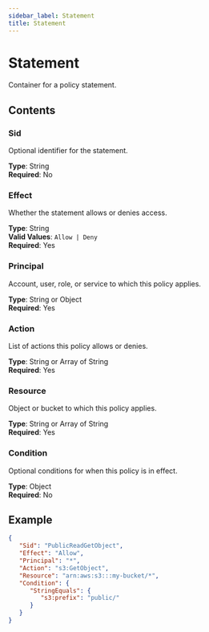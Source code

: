 ```yaml
---
sidebar_label: Statement
title: Statement
---
```


# Statement

Container for a policy statement.

## Contents

### Sid

Optional identifier for the statement.

**Type**: String  
**Required**: No

### Effect

Whether the statement allows or denies access.

**Type**: String  
**Valid Values**: `Allow | Deny`  
**Required**: Yes

### Principal

Account, user, role, or service to which this policy applies.

**Type**: String or Object  
**Required**: Yes

### Action

List of actions this policy allows or denies.

**Type**: String or Array of String  
**Required**: Yes

### Resource

Object or bucket to which this policy applies.

**Type**: String or Array of String  
**Required**: Yes

### Condition

Optional conditions for when this policy is in effect.

**Type**: Object  
**Required**: No

## Example

```json
{
   "Sid": "PublicReadGetObject",
   "Effect": "Allow",
   "Principal": "*",
   "Action": "s3:GetObject",
   "Resource": "arn:aws:s3:::my-bucket/*",
   "Condition": {
      "StringEquals": {
         "s3:prefix": "public/"
      }
   }
}
``` 